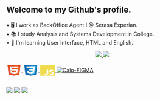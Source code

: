 ## Welcome to my Github's profile.

• 🖥 I work as BackOffice Agent I @ Serasa Experian. <br/>
• 📚 I study Analysis and Systems Development in College. <br/>
• 🚀 I'm learning User Interface, HTML and English. 

<div align="center">
  <a href="https://github.com/codetodestroy">
  <img height="140em" src="https://github-readme-stats.vercel.app/api?username=codetodestroy&show_icons=true&theme=midnight-purple&include_all_commits=true&count_private=true"/>
  <img height="140em" src="https://github-readme-stats.vercel.app/api/top-langs/?username=codetodestroy&layout=compact&langs_count=7&theme=midnight-purple"/>
</div>

<div style="display: inline_block"><br>
  <img align="center" alt="Caio-HTML" height="30" width="40" src="https://raw.githubusercontent.com/devicons/devicon/master/icons/html5/html5-original.svg">
  <img align="center" alt="Caio-CSS" height="30" width="40" src="https://raw.githubusercontent.com/devicons/devicon/master/icons/css3/css3-original.svg">
  <img align="center" alt="Caio-Js" height="30" width="40" src="https://raw.githubusercontent.com/devicons/devicon/master/icons/javascript/javascript-plain.svg">
   <img align="center" alt="Caio-FIGMA" height="30" width="40" src="https://cdn.jsdelivr.net/gh/devicons/devicon/icons/figma/figma-original.svg">
  <!-- <img align="right" alt="Luffy-pic" height="150" style="border-radius:50px;" src="https://i.pinimg.com/originals/e4/8f/ac/e48fac6ac340686abb00b648728cc47a.jpg"> -->
</div>

##
  
<div> 
  <a href="mailto:caiodqribeiro@gmail.com"><img src="https://img.shields.io/badge/Gmail-D14836?style=for-the-badge&logo=gmail&logoColor=white" target="_blank"></a>
  <a href="https://www.linkedin.com/in/caiodqribeiro/" target="_blank"><img src="https://img.shields.io/badge/-LinkedIn-%230077B5?style=for-the-badge&logo=linkedin&logoColor=white" target="_blank"></a> 
  <a href="https://www.instagram.com/codetodestroy/" target="_blank"><img src="https://img.shields.io/badge/-Instagram-%23E4405F?style=for-the-badge&logo=instagram&logoColor=white" target="_blank"></a> 
</div>
